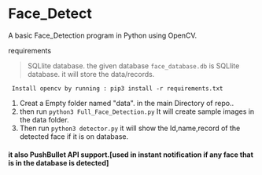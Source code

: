 # Face_Detect
A basic Face_Detection program in Python using OpenCV.

requirements
> SQLlite database. the given database `face_database.db` is SQLlite database. it will store the data/records.

``` Install opencv by running : pip3 install -r requirements.txt```

1. Creat a Empty folder named "data". in the main Directory of repo..
2. then run ```python3 Full_Face_Detection.py``` It will create sample images in the data folder.
3. Then run ```python3 detector.py``` it will show the Id,name,record of the detected face if it is on database.

#### it also PushBullet API support.[used in instant notification if any face that is in the database is detected]
